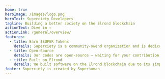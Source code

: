 ```yaml
---
home: true
heroImage: /images/logo.png
heroText: Superciety Developers
tagline: Building a better society on the Elrond blockchain
actionText: Dive in →
actionLink: /general/overview/
features:
  - title: Earn $SUPER Tokens
    details: Superciety is a community-owend organization and is dedicated to rewards all its contributers.
  - title: Open-Source
    details: Our codes are open-source — waiting for your contribution.
  - title: Built on Elrond
    details: We built software on the Elrond blockchain due to its simplicity, high-efficiency and awesome community.
footer: Superciety is created by Superhuman
---
```

